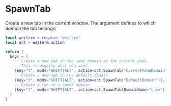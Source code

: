 # SpawnTab

Create a new tab in the current window.  The argument defines to which *domain* the tab belongs:

```lua
local wezterm = require 'wezterm'
local act = wezterm.action

return {
  keys = {
    -- Create a new tab in the same domain as the current pane.
    -- This is usually what you want.
    {key="t", mods="SHIFT|ALT", action=act.SpawnTab("CurrentPaneDomain")},
    -- Create a new tab in the default domain
    {key="t", mods="SHIFT|ALT", action=act.SpawnTab("DefaultDomain")},
    -- Create a tab in a named domain
    {key="t", mods="SHIFT|ALT", action=act.SpawnTab{DomainName="unix"}},
  }
}
```


